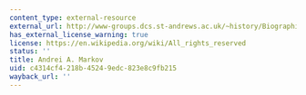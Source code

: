 ```yaml
---
content_type: external-resource
external_url: http://www-groups.dcs.st-andrews.ac.uk/~history/Biographies/Markov.html
has_external_license_warning: true
license: https://en.wikipedia.org/wiki/All_rights_reserved
status: ''
title: Andrei A. Markov
uid: c4314cf4-218b-4524-9edc-823e8c9fb215
wayback_url: ''
---
```


